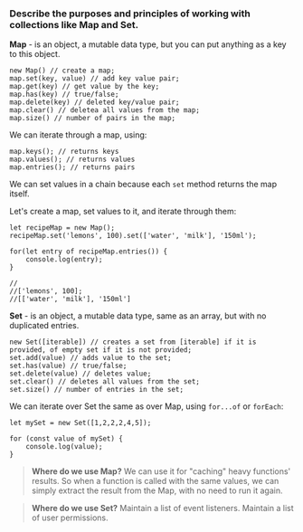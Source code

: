 ### Describe the purposes and principles of working with collections like Map and Set.

**Map** - is an object, a mutable data type, but you can put anything as a key to this object.

```
new Map() // create a map;
map.set(key, value) // add key value pair;
map.get(key) // get value by the key;
map.has(key) // true/false;
map.delete(key) // deleted key/value pair;
map.clear() // deletea all values from the map;
map.size() // number of pairs in the map;
```
We can iterate through a map, using:

```
map.keys(); // returns keys
map.values(); // returns values
map.entries(); // returns pairs
```
We can set values in a chain because each `set` method returns the map itself.

Let's create a map, set values to it, and iterate through them:

```
let recipeMap = new Map();
recipeMap.set('lemons', 100).set(['water', 'milk'], '150ml');

for(let entry of recipeMap.entries()) {
    console.log(entry); 
}

// 
//['lemons', 100];
//[['water', 'milk'], '150ml']

```


**Set** - is an object, a mutable data type, same as an array, but with no duplicated entries.

```
new Set([iterable]) // creates a set from [iterable] if it is provided, of empty set if it is not provided;
set.add(value) // adds value to the set;
set.has(value) // true/false;
set.delete(value) // deletes value;
set.clear() // deletes all values from the set;
set.size() // number of entries in the set;
```
We can iterate over Set the same as over Map, using `for...of` or `forEach`:

```
let mySet = new Set([1,2,2,2,4,5]);

for (const value of mySet) {
    console.log(value);
}
```

> **Where do we use Map?**
> We can use it for "caching" heavy functions' results. So when a function is called with the same values, we can simply extract the result from the Map, with no need to run it again.

> **Where do we use Set?**
> Maintain a list of event listeners.
> Maintain a list of user permissions.